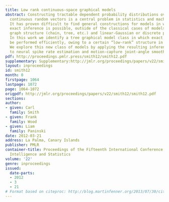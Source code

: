 ```yaml
---
title: Low rank continuous-space graphical models
abstract: Constructing tractable dependent probability distributions over structured
  continuous random vectors is a central problem in statistics and machine learning.
  It has proven difficult to find general constructions for models in which efficient
  exact inference is possible, outside of the classical cases of models with restricted
  graph structure (chain, tree, etc.) and linear-Gaussian or discrete potentials.
  In this work we identify a tree graphical model class in which exact inference can
  be performed efficiently, owing to a certain “low-rank” structure in the potentials.
  We explore this new class of models by applying the resulting inference methods
  to neural spike rate estimation and motion-capture joint-angle smoothing tasks.
pdf: http://proceedings.pmlr.press/smith12/smith12.pdf
supplementary: Supplementary:http://jmlr.org/proceedings/papers/v22/smith12/smith12Supple.pdf
layout: inproceedings
id: smith12
month: 0
firstpage: 1064
lastpage: 1072
page: 1064-1072
origpdf: http://jmlr.org/proceedings/papers/v22/smith12/smith12.pdf
sections: 
author:
- given: Carl
  family: Smith
- given: Frank
  family: Wood
- given: Liam
  family: Paninski
date: 2012-03-21
address: La Palma, Canary Islands
publisher: PMLR
container-title: Proceedings of the Fifteenth International Conference on Artificial
  Intelligence and Statistics
volume: '22'
genre: inproceedings
issued:
  date-parts:
  - 2012
  - 3
  - 21
# Format based on citeproc: http://blog.martinfenner.org/2013/07/30/citeproc-yaml-for-bibliographies/
---
```

